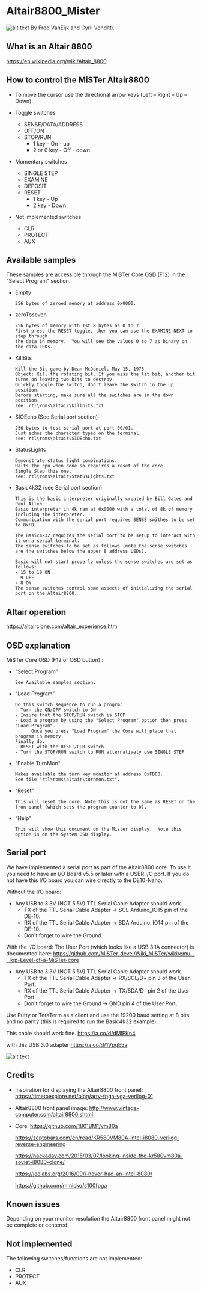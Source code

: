 Altair8800_Mister
=================

![alt text](./images/Altair8800_MiSTer.png)
By Fred VanEijk and Cyril Venditti.

## What is an Altair 8800

<https://en.wikipedia.org/wiki/Altair_8800>

## How to control the MiSTer Altair8800

- To move the cursor use the directional arrow keys (Left – Right – Up – Down).

- Toggle switches
  - SENSE/DATA/ADDRESS
  - OFF/ON
  - STOP/RUN
    - 1 key - On - up
    - 2 or 0 key - Off - down

- Momentary switches
  - SINGLE STEP
  - EXAMINE
  - DEPOSIT
  - RESET
    - 1 key - Up
    - 2 key - Down

- Not implemented switches
  - CLR
  - PROTECT
  - AUX

## Available samples

These samples are accessible through the MiSTer Core OSD (F12) in the "Select Program" section. 

- Empty

      256 bytes of zeroed memory at address 0x0000.

- zeroToseven

      256 bytes of memory with 1st 8 bytes as 0 to 7.
      First press the RESET toggle, then you can use the EXAMINE NEXT to step through 
      the data in memory.  You will see the values 0 to 7 as binary on the data LEDs.
          
- KillBits

      Kill the Bit game by Dean McDaniel, May 15, 1975
      Object: Kill the rotating bit. If you miss the lit bit, another bit turns on leaving two bits to destroy. 
      Quickly toggle the switch, don't leave the switch in the up position. 
      Before starting, make sure all the switches are in the down position.
      see: rtl\roms\altair\killbits.txt
       
- SIOEcho (See Serial port section)

      256 bytes to test serial port at port 00/01.
      Just echos the character typed on the terminal.
      see: rtl\roms\altair\SIOEcho.txt
  
- StatusLights

      Demonstrate status light combinations.
      Halts the cpu when done so requires a reset of the core.
      Single Step this one.
      see: rtl\roms\altair\StatusLights.txt

- Basic4k32 (see Serial port section)

      This is the basic interpreter originally created by Bill Gates and Paul Allen.
      Basic interpreter in 4k ram at 0x0000 with a total of 8k of memory including the interpreter.
      Communication with the serial port requires SENSE swithes to be set to 0xFD.
      
      The Basic4k32 requires the serial port to be setup to interact with it on a serial terminal.  
      The sense switches to be set as follows (note the sense switches are the switches below the upper 8 address LEDs).  

      Basic will not start properly unless the sense switches are set as follows:
      - 15 to 10 ON
      - 9 OFF
      - 8 ON
      The sense switches control some aspects of initializing the serial port on the Altair8800.

## Altair operation

<https://altairclone.com/altair_experience.htm>

## OSD explanation

MiSTer Core OSD (F12 or OSD button) :

- “Select Program”

      See Available samples section.

- “Load Program”

      Do this switch sequence to run a progrm:
      - Turn the ON/OFF switch to ON
      - Insure that the STOP/RUN switch is STOP
      - Load a program by using the "Select Program" option then press "Load Program".
            Once you press "Load Program" the Core will place that program in memory.
      Finally do:
      - RESET with the RESET/CLR switch
      - Turn the STOP/RUN switch to RUN alternatively use SINGLE STEP

- “Enable TurnMon"

      Makes available the turn key monitor at address 0xFD00.
      See file "rtl\roms\altair\turnmon.txt".
      
- “Reset”

      This will reset the core. Note this is not the same as RESET on the fron panel (which sets the program counter to 0).
      
- “Help”

      This will show this document on the Mister display.  Note this option is on the System OSD display.
  
## Serial port

 We have implemented a serial port as part of the Altair8800 core.  To use it you need to have an I/O Board v5.5 or later with a USER I/O port.  If you do not have this I/O board you can wire directly to the DE10-Nano.

Without the I/O board:

- Any USB to 3.3V (NOT 5.5V) TTL Serial Cable Adapter should work.
  - TX of the TTL Serial Cable Adapter -> SCL Arduino_IO15 pin of the DE-10.
  - RX of the TTL Serial Cable Adapter -> SDA Arduino_IO14 pin of the DE-10.
  - Don't forget to wire the Ground.

With the I/O board:
The User Port (which looks like a USB 3.1A connector) is documented here: <https://github.com/MiSTer-devel/Wiki_MiSTer/wiki/emu---Top-Level-of-a-MiSTer-core>

- Any USB to 3.3V (NOT 5.5V) TTL Serial Cable Adapter should work.
  - TX of the TTL Serial Cable Adapter -> RX/SCL/D+ pin 3 of the User Port.
  - RX of the TTL Serial Cable Adapter -> TX/SDA/D- pin 2 of the User Port.
  - Don't forget to wire the Ground -> GND pin 4 of the User Port.
  
Use Putty or TeraTerm as a client and use the 19200 baud setting at 8 bits and no parity (this is required to run the Basic4k32 example).

This cable should work fine.
<https://a.co/d/dMlEKn4>

with this USB 3.0 adapter
<https://a.co/d/1VpqE5a>

![alt text](./images/DE-10_Serial.png)
  
## Credits

- Inspiration for displaying the Altair8800 front panel:
     <https://timetoexplore.net/blog/arty-fpga-vga-verilog-01>

- Altair8800 front panel image:
     <http://www.vintage-computer.com/altair8800.shtml>
  
- Core:
    <https://github.com/1801BM1/vm80a>

    <https://zeptobars.com/en/read/KR580VM80A-intel-i8080-verilog-reverse-engineering>

    <https://hackaday.com/2015/03/07/looking-inside-the-kr580vm80a-soviet-i8080-clone/>

    <https://jeelabs.org/2016/09/i-never-had-an-intel-8080/>

    <https://github.com/mmicko/s100fpga>

## Known issues

Depending on your monitor resolution the Altair8800 front panel might not be complete or centered.

## Not implemented

The following switches/functions are not implemented:

- CLR
- PROTECT
- AUX
